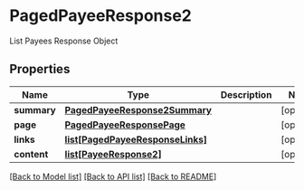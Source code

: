 # PagedPayeeResponse2

List Payees Response Object
## Properties
Name | Type | Description | Notes
------------ | ------------- | ------------- | -------------
**summary** | [**PagedPayeeResponse2Summary**](PagedPayeeResponse2Summary.md) |  | [optional] 
**page** | [**PagedPayeeResponsePage**](PagedPayeeResponsePage.md) |  | [optional] 
**links** | [**list[PagedPayeeResponseLinks]**](PagedPayeeResponseLinks.md) |  | [optional] 
**content** | [**list[PayeeResponse2]**](PayeeResponse2.md) |  | [optional] 

[[Back to Model list]](../README.md#documentation-for-models) [[Back to API list]](../README.md#documentation-for-api-endpoints) [[Back to README]](../README.md)


